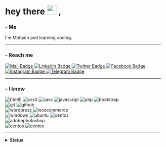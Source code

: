 <h1>
  hey there
  <img src="https://media.giphy.com/media/hvRJCLFzcasrR4ia7z/giphy.gif" width="30px"/> , <img src="https://komarev.com/ghpvc/?username=id5090261&style=flat-square&color=blue" alt=""/>
</h1>

<div align="left">


### - Me
  
I'm Mohsen and learning coding.

___
### - Reach me

<a href="mailto:id5090261@gmail.com">
<img src="https://img.shields.io/badge/id5090261-%23EA4335?style=flat&logo=gmail&logoColor=white" alt="Mail Badge"/>
</a>
<a href="https://www.linkedin.com/in/id5090261/">
<img src="https://img.shields.io/badge/in/id5090261-%230A66C2?style=flat&logo=linkedin&logoColor=white" alt="LinkedIn Badge"/>
</a>
<a href="https://twitter.com/id5090261">
<img src="https://img.shields.io/badge/@id5090261-%231DA1F2?style=flat&logo=twitter&logoColor=white" alt="Twitter Badge"/>
</a>
<a href="https://facebook.com/id5090261">
<img src="https://img.shields.io/badge/id5090261-%231877F2?style=flat&logo=facebook&logoColor=white" alt="Facebook Badge"/>
</a>
<a href="https://instagram.com/id5090261">
<img src="https://img.shields.io/badge/id5090261-%23E4405F?style=flat&logo=instagram&logoColor=white" alt="Instagram Badge"/>
</a>
<a href="https://t.me/id5090261">
<img src="https://img.shields.io/badge/id5090261-%2326A5E4?style=flat&logo=telegram&logoColor=white" alt="Telegram Badge"/>
</a>
  
___
### - I know

![html5](https://img.shields.io/badge/html5-%23E34F26?style=flat&logo=html5&logoColor=white)
![css3](https://img.shields.io/badge/css3-%231572B6?style=flat&logo=css3&logoColor=white)
![sass](https://img.shields.io/badge/sass-%23CC6699?style=flat&logo=sass&logoColor=white)
![javascript](https://img.shields.io/badge/javascript-%23F7DF1E?style=flat&logo=javascript&logoColor=white)
![php](https://img.shields.io/badge/php-%23777BB4?style=flat&logo=php&logoColor=white)
![bootstrap](https://img.shields.io/badge/bootstrap-%237952B3?style=flat&logo=bootstrap&logoColor=white)
<br>
![git](https://img.shields.io/badge/git-%23F05032?style=flat&logo=git&logoColor=white)
![github](https://img.shields.io/badge/github-%23181717?style=flat&logo=github&logoColor=white)
<br>
![wordpress](https://img.shields.io/badge/wordpress-%2321759B?style=flat&logo=wordpress&logoColor=white)
![woocommerce](https://img.shields.io/badge/woocommerce-%2396588A?style=flat&logo=woocommerce&logoColor=white)
<br>
![windows](https://img.shields.io/badge/windows-%230078D6?style=flat&logo=windows&logoColor=white)
![ubuntu](https://img.shields.io/badge/ubuntu-%23E95420?style=flat&logo=ubuntu&logoColor=white)
![centos](https://img.shields.io/badge/centos-%23262577?style=flat&logo=centos&logoColor=white)
<br>
![adobephotoshop](https://img.shields.io/badge/Adobe%20Photoshop-%2331A8FF?style=flat&logo=adobephotoshop&logoColor=white)
<br>
![centos](https://img.shields.io/badge/centos-%23262577?style=flat&logo=centos&logoColor=white)
![centos](https://img.shields.io/badge/centos-%23262577?style=flat&logo=centos&logoColor=white)

 ___ 
 
<details>
<summary><b>Status</b></summary>
<br>

[![Top Langs](https://github-readme-stats.vercel.app/api/top-langs/?username=id5090261&layout=compact&theme=vision-friendly-dark)](https://github.com/anuraghazra/github-readme-stats)

[![GitHub Streak](http://github-readme-streak-stats.herokuapp.com?user=id5090261&theme=dark&background=000000)](https://git.io/streak-stats)

![Mohsen's GitHub stats](https://github-readme-stats.vercel.app/api?username=id5090261&show_icons=true&theme=vision-friendly-dark)

![trophy](https://github-profile-trophy.vercel.app/?username=id5090261&theme=darkhub)

</details>


